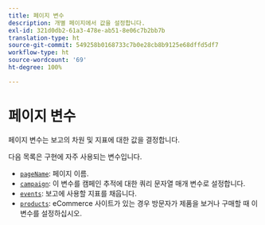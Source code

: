 ```yaml
---
title: 페이지 변수
description: 개별 페이지에서 값을 설정합니다.
exl-id: 321d0db2-61a3-478e-ab51-8e06c7b2bb7b
translation-type: ht
source-git-commit: 549258b0168733c7b0e28cb8b9125e68dffd5df7
workflow-type: ht
source-wordcount: '69'
ht-degree: 100%

---
```


# 페이지 변수

페이지 변수는 보고의 차원 및 지표에 대한 값을 결정합니다.

다음 목록은 구현에 자주 사용되는 변수입니다.

* [`pageName`](pagename.md): 페이지 이름.
* [`campaign`](campaign.md): 이 변수를 캠페인 추적에 대한 쿼리 문자열 매개 변수로 설정합니다.
* [`events`](events/events-overview.md): 보고에 사용할 지표를 채웁니다.
* [`products`](products.md): eCommerce 사이트가 있는 경우 방문자가 제품을 보거나 구매할 때 이 변수를 설정하십시오.
